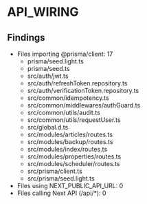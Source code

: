 # API_WIRING

## Findings
- Files importing @prisma/client: 17
  - prisma/seed.light.ts
  - prisma/seed.ts
  - src/auth/jwt.ts
  - src/auth/refreshToken.repository.ts
  - src/auth/verificationToken.repository.ts
  - src/common/idempotency.ts
  - src/common/middlewares/authGuard.ts
  - src/common/utils/audit.ts
  - src/common/utils/requestUser.ts
  - src/global.d.ts
  - src/modules/articles/routes.ts
  - src/modules/backup/routes.ts
  - src/modules/index/routes.ts
  - src/modules/properties/routes.ts
  - src/modules/scheduler/routes.ts
  - src/prisma/client.ts
  - src/prisma/seed.light.ts
- Files using NEXT_PUBLIC_API_URL: 0
- Files calling Next API (/api/*): 0